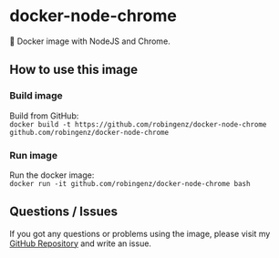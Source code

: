 # docker-node-chrome

🐳 Docker image with NodeJS and Chrome. 

## How to use this image

<!-- ### Pull image

Pull from Docker Registry:  
`docker pull robingenz/node-chrome` -->

### Build image

Build from GitHub:  
`docker build -t https://github.com/robingenz/docker-node-chrome github.com/robingenz/docker-node-chrome`

### Run image

Run the docker image:  
`docker run -it github.com/robingenz/docker-node-chrome bash`

## Questions / Issues

If you got any questions or problems using the image, please visit my [GitHub Repository](https://github.com/robingenz/docker-node-chrome) and write an issue.
